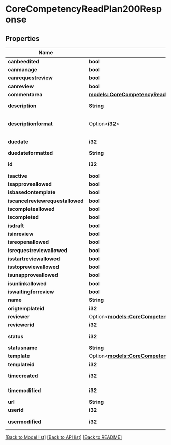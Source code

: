 # CoreCompetencyReadPlan200Response

## Properties

Name | Type | Description | Notes
------------ | ------------- | ------------- | -------------
**canbeedited** | **bool** | canbeedited | 
**canmanage** | **bool** | canmanage | 
**canrequestreview** | **bool** | canrequestreview | 
**canreview** | **bool** | canreview | 
**commentarea** | [**models::CoreCompetencyReadPlan200ResponseCommentarea**](core_competency_read_plan_200_response_commentarea.md) |  | 
**description** | **String** | description | [default to ]
**descriptionformat** | Option<**i32**> | description format (1 = HTML, 0 = MOODLE, 2 = PLAIN, or 4 = MARKDOWN) | [optional][default to 1]
**duedate** | **i32** | duedate | [default to 0]
**duedateformatted** | **String** | duedateformatted | 
**id** | **i32** | id | [default to 0]
**isactive** | **bool** | isactive | 
**isapproveallowed** | **bool** | isapproveallowed | 
**isbasedontemplate** | **bool** | isbasedontemplate | 
**iscancelreviewrequestallowed** | **bool** | iscancelreviewrequestallowed | 
**iscompleteallowed** | **bool** | iscompleteallowed | 
**iscompleted** | **bool** | iscompleted | 
**isdraft** | **bool** | isdraft | 
**isinreview** | **bool** | isinreview | 
**isreopenallowed** | **bool** | isreopenallowed | 
**isrequestreviewallowed** | **bool** | isrequestreviewallowed | 
**isstartreviewallowed** | **bool** | isstartreviewallowed | 
**isstopreviewallowed** | **bool** | isstopreviewallowed | 
**isunapproveallowed** | **bool** | isunapproveallowed | 
**isunlinkallowed** | **bool** | isunlinkallowed | 
**iswaitingforreview** | **bool** | iswaitingforreview | 
**name** | **String** | name | 
**origtemplateid** | **i32** | origtemplateid | 
**reviewer** | Option<[**models::CoreCompetencyGradeCompetency200ResponseActionuser**](core_competency_grade_competency_200_response_actionuser.md)> |  | [optional]
**reviewerid** | **i32** | reviewerid | 
**status** | **i32** | status | [default to 0]
**statusname** | **String** | statusname | 
**template** | Option<[**models::CoreCompetencyCreateTemplate200Response**](core_competency_create_template_200_response.md)> |  | [optional]
**templateid** | **i32** | templateid | 
**timecreated** | **i32** | timecreated | [default to 0]
**timemodified** | **i32** | timemodified | [default to 0]
**url** | **String** | url | 
**userid** | **i32** | userid | 
**usermodified** | **i32** | usermodified | [default to 0]

[[Back to Model list]](../README.md#documentation-for-models) [[Back to API list]](../README.md#documentation-for-api-endpoints) [[Back to README]](../README.md)


